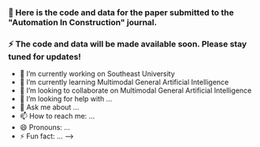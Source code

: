 ### 💬 Here is the code and data for the paper submitted to the "Automation In Construction" journal.
### ⚡ The code and data will be made available soon. Please stay tuned for updates!


- 🔭 I’m currently working on Southeast University
- 🌱 I’m currently learning Multimodal General Artificial Intelligence
- 👯 I’m looking to collaborate on Multimodal General Artificial Intelligence
- 🤔 I’m looking for help with ...
- 💬 Ask me about ...
- 📫 How to reach me: ...
- 😄 Pronouns: ...
- ⚡ Fun fact: ...
-->

